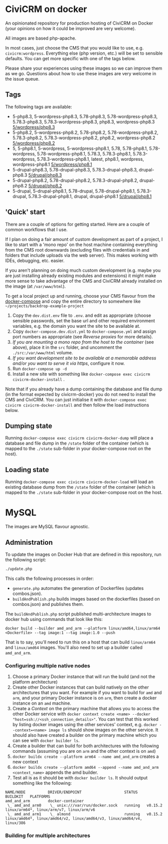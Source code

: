 # CiviCRM on docker

An opinionated repository for production hosting of CiviCRM on Docker (your opinions on how it could be improved are very welcome).

All images are based php-apache.

In most cases, just choose the CMS that you would like to use, e.g. `civicrm:wordpress`. Everything else (php version, etc.) will be set to sensible defaults. You can get more specific with one of the tags below.

Please share your experiences using these images so we can improve them as we go. Questions about how to use these images are very welcome in the issue queue. 

## Tags

The following tags are available:

<!--START_TAGS-->
- 5-php8.3, 5-wordpress-php8.3, 5.78-php8.3, 5.78-wordpress-php8.3, 5.78.3-php8.3, 5.78.3-wordpress-php8.3, php8.3, wordpress-php8.3 [5/wordpress/php8.3](5/wordpress/php8.3)
- 5-php8.2, 5-wordpress-php8.2, 5.78-php8.2, 5.78-wordpress-php8.2, 5.78.3-php8.2, 5.78.3-wordpress-php8.2, php8.2, wordpress-php8.2 [5/wordpress/php8.2](5/wordpress/php8.2)
- 5, 5-php8.1, 5-wordpress, 5-wordpress-php8.1, 5.78, 5.78-php8.1, 5.78-wordpress, 5.78-wordpress-php8.1, 5.78.3, 5.78.3-php8.1, 5.78.3-wordpress, 5.78.3-wordpress-php8.1, latest, php8.1, wordpress, wordpress-php8.1 [5/wordpress/php8.1](5/wordpress/php8.1)
- 5-drupal-php8.3, 5.78-drupal-php8.3, 5.78.3-drupal-php8.3, drupal-php8.3 [5/drupal/php8.3](5/drupal/php8.3)
- 5-drupal-php8.2, 5.78-drupal-php8.2, 5.78.3-drupal-php8.2, drupal-php8.2 [5/drupal/php8.2](5/drupal/php8.2)
- 5-drupal, 5-drupal-php8.1, 5.78-drupal, 5.78-drupal-php8.1, 5.78.3-drupal, 5.78.3-drupal-php8.1, drupal, drupal-php8.1 [5/drupal/php8.1](5/drupal/php8.1)
<!--END_TAGS-->

## 'Quick' start

There are a couple of options for getting started. Here are a couple of common workflows that I use.

If I plan on doing a fair amount of custom development as part of a project, I like to start with a 'mono repo' on the host machine containing everything from the CMS root downwards (excluding files with credentials in and folders that include uploads via the web server). This makes working with IDEs, debugging, etc. easier.

If you aren't planning on doing much custom development (e.g. maybe you are just installing already existing modules and extensions) it might make more sense to take advantage of the CMS and CiviCRM already installed on the image (at `/var/www/html`).

To get a local project up and running, choose your CMS flavour from the [docker-compose](docker-compose) and copy the entire directory to somewhere like `~/projects/backdrop-example-project`

1. Copy the `dev.dist.env` file to `.env`. and edit as appropriate (choose sensible passwords, set the base url and other required environment variables, e.g. the domain you want the site to be available at.
2. Copy `docker-compose.dev.dist.yml` to `docker-compose.yml` and assign port numbers as appropriate (see _Reverse proxies_ for more details).
3. _If you are mounting a mono repo from the host to the container_ (see above), place it in the `src` folder, and uncomment the `./src:/var/www/html` volume.
4. _If you want development site to be available at a memorable address and/or you want to serve it via https_, configure it now.
5. Run `docker-compose up -d`
6. Install a new site with something like `docker-compose exec civicrm civicrm-docker-install` .

Note that if you already have a dump containing the database and file dump (in the format expected by civicrm-docker) you do not need to install the CMS and CiviCRM. You can just initialise it with `docker-compose exec civicrm civicrm-docker-install` and then follow the load instructions below.

## Dumping state

Running `docker-compose exec civicrm civicrm-docker-dump` will place a database and file dump in the `/state` folder of the container (which is mapped to the `./state` sub-folder in your docker-compose root on the host).

## Loading state

Running `docker-compose exec civicrm civicrm-docker-load` will load an existing database dump from the `/state` folder of the container (which is mapped to the `./state` sub-folder in your docker-compose root on the host.

# MySQL

The images are MySQL flavour agnostic.

## Administration

To update the images on Docker Hub that are defined in this repository, run the following script:

```sh
./update.php
```

This calls the following processes in order:

- `generate.php` automates the generation of Dockerfiles (updates combos.json).
- `buildAndPublish.php` builds images based on the dockerfiles (based on combos.json) and publishes them.

The `buildAndPublish.php` script published multi-architecture images to docker hub using commands that look like this: 

`docker build --builder amd_and_arm --platform linux/amd64,linux/arm64 <Dockerfile> --tag image:1 --tag image:1.0 --push`

That is to say, you'll need to run this on a host that can build `linux/arm64` and `linux/amd64` images. You'll also need to set up a builder called `amd_and_arm`.

### Configuring multiple native nodes

1. Choose a primary Docker instance that will run the build (and not the platform architecture)
2. Create other Docker instances that can build natively on the other architectures that you want. For example if you want to build for `amd` and `arm`, and your primary Docker instance is on `arm`, then create a docker instance on an `amd` machine.
3. Create a *Context* on the primary machine that allows you to access the other Docker service with `docker context create <name> --docker "host=ssh://<ssh_connection_details>"`. You can test that this worked by listing docker images using the other services' context, e.g. `docker --context=<name> image ls` should show images on the other service. It should also have created a builder on the primary machine which you can see with `docker builder ls`.
4. Create a builder that can build for both architectures with the following commands (assuming you are on `arm` and the other context is on `amd`)
5. `docker buildx create --platform arm64 --name amd_and_arm` creates a new context
6. `docker buildx create --platform amd64 --append --name amd_and_arm <context_name>` appends the amd builder.
7. Test all is as it should be with `docker builder ls`. It should output something like the following:

```
NAME/NODE          DRIVER/ENDPOINT                   STATUS    BUILDKIT   PLATFORMS
amd_and_arm        docker-container                                       
 \_ amd_and_arm0    \_ unix:///var/run/docker.sock   running   v0.15.2    linux/arm64*, linux/arm/v7, linux/arm/v6
 \_ amd_and_arm1    \_ almond                        running   v0.15.2    linux/amd64*, linux/amd64/v2, linux/amd64/v3, linux/amd64/v4, linux/386
```

### Building for multiple architectures

